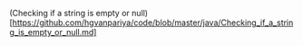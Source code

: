 (Checking if a string is empty or null)[https://github.com/hgvanpariya/code/blob/master/java/Checking_if_a_string_is_empty_or_null.md]
